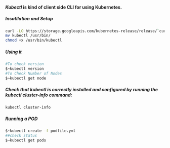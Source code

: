 #### ***Kubectl*** is kind of client side CLI for using Kubernetes.
##### Insatllation and Setup
```bash
curl -LO https://storage.googleapis.com/kubernetes-release/release/`curl -s https://storage.googleapis.com/kubernetes-release/release/stable.txt`/bin/linux/amd64/kubectl
mv kubectl /usr/bin/
chmod +x /usr/bin/kubectl
```
##### Using it
```bash
#To check version
$~kubectl version
#To Check Number of Nodes
$~kubectl get node
```
##### Check that kubectl is correctly installed and configured by running the kubectl cluster-info command:
```bash
kubectl cluster-info
```
##### Running a POD
```bash
$~kubectl create -f podfile.yml
##check status
$~kubectl get pods
```
